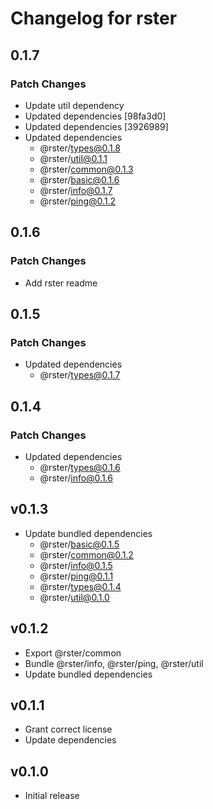 # Changelog for rster

## 0.1.7

### Patch Changes

- Update util dependency
- Updated dependencies [98fa3d0]
- Updated dependencies [3926989]
- Updated dependencies
  - @rster/types@0.1.8
  - @rster/util@0.1.1
  - @rster/common@0.1.3
  - @rster/basic@0.1.6
  - @rster/info@0.1.7
  - @rster/ping@0.1.2

## 0.1.6

### Patch Changes

- Add rster readme

## 0.1.5

### Patch Changes

- Updated dependencies
  - @rster/types@0.1.7

## 0.1.4

### Patch Changes

- Updated dependencies
  - @rster/types@0.1.6
  - @rster/info@0.1.6

## v0.1.3

- Update bundled dependencies
  - @rster/basic@0.1.5
  - @rster/common@0.1.2
  - @rster/info@0.1.5
  - @rster/ping@0.1.1
  - @rster/types@0.1.4
  - @rster/util@0.1.0

## v0.1.2

- Export @rster/common
- Bundle @rster/info, @rster/ping, @rster/util
- Update bundled dependencies

## v0.1.1

- Grant correct license
- Update dependencies

## v0.1.0

- Initial release
